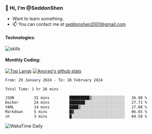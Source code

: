 ### 👋 Hi, I’m @SeddonShen
- Want to learn something.
- 📫 You can contact me at seddonshen2001@gmail.com

#### Technologies:

![skills](https://skillicons.dev/icons?i=scala,js,html,css,bootstrap,jquery,c,cpp,cloudflare,django,docker,flask,git,github,githubactions,linux,latex,mysql,nodejs,ps,php,pr,py,raspberrypi,redis,unreal,v,vscode,vue,bash)

#### Monthly Coding:
[![Top Langs](https://github-readme-stats.vercel.app/api/top-langs?username=seddonshen&show_icons=true&locale=en&layout=compact&hide=html&langs_count=8)](https://github.com/SeddonShen/)
[![Anurag's github stats](https://github-readme-stats.vercel.app/api?username=SeddonShen&count_private=true&show_icons=true)](https://github.com/anuraghazra/github-readme-stats)
<!--START_SECTION:waka-->

```txt
From: 29 January 2024 - To: 28 February 2024

Total Time: 1 hr 26 mins

JSON         32 mins         █████████▒░░░░░░░░░░░░░░░   36.98 %
Docker       24 mins         ███████░░░░░░░░░░░░░░░░░░   27.71 %
YAML         14 mins         ████▒░░░░░░░░░░░░░░░░░░░░   17.08 %
Markdown     5 mins          █▓░░░░░░░░░░░░░░░░░░░░░░░   06.65 %
sh           3 mins          █░░░░░░░░░░░░░░░░░░░░░░░░   04.59 %
```

<!--END_SECTION:waka-->

![WakaTime Daily](https://wakatime.com/share/@seddon2001/61a7e342-5f12-4fea-bf92-1fac161e97d6.svg)
<!---
SeddonShen/SeddonShen is a ✨ special ✨ repository because its `README.md` (this file) appears on your GitHub profile.
You can click the Preview link to take a look at your changes.
--->
